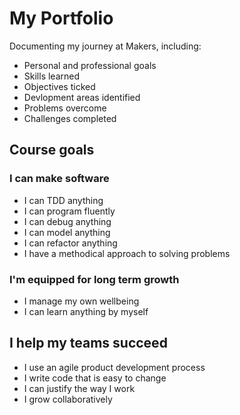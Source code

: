 # My Portfolio

Documenting my journey at Makers, including:
- Personal and professional goals
- Skills learned
- Objectives ticked
- Devlopment areas identified
- Problems overcome
- Challenges completed

## Course goals

### I can make software

- I can TDD anything
- I can program fluently
- I can debug anything
- I can model anything
- I can refactor anything
- I have a methodical approach to solving problems

### I'm equipped for long term growth

- I manage my own wellbeing
- I can learn anything by myself


## I help my teams succeed

- I use an agile product development process
- I write code that is easy to change
- I can justify the way I work
- I grow collaboratively
